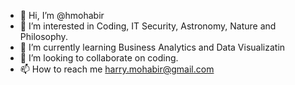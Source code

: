 - 👋 Hi, I’m @hmohabir
- 👀 I’m interested in Coding, IT Security, Astronomy, Nature and Philosophy.
- 🌱 I’m currently learning Business Analytics and Data Visualizatin
- 💞️ I’m looking to collaborate on coding.
- 📫 How to reach me harry.mohabir@gmail.com

<!---
hmohabir/hmohabir is a ✨ special ✨ repository because its `README.md` (this file) appears on your GitHub profile.
You can click the Preview link to take a look at your changes.
--->
